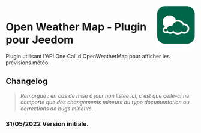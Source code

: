 <img align="right" src="../images/owm_icon.png" width="100">

# Open Weather Map - Plugin pour Jeedom

Plugin utilisant l'API One Call d'OpenWeatherMap pour afficher les prévisions météo.

## Changelog

>*Remarque : en cas de mise à jour non listée ici, c'est que celle-ci ne comporte que des changements mineurs du type documentation ou corrections de bugs mineurs.*

### 31/05/2022 Version initiale.
